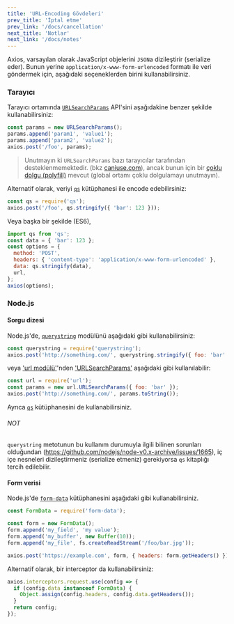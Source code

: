 ```yaml
---
title: 'URL-Encoding Gövdeleri'
prev_title: 'İptal etme'
prev_link: '/docs/cancellation'
next_title: 'Notlar'
next_link: '/docs/notes'
---
```


Axios, varsayılan olarak JavaScript objelerini `JSON`a dizileştirir (serialize eder). Bunun yerine `application/x-www-form-urlencoded` formatı ile veri göndermek için, aşağıdaki seçeneklerden birini kullanabilirsiniz.

### Tarayıcı

Tarayıcı ortamında [`URLSearchParams`](https://developer.mozilla.org/en-US/docs/Web/API/URLSearchParams) API'sini aşağıdakine benzer şekilde kullanabilirsiniz:

```js
const params = new URLSearchParams();
params.append('param1', 'value1');
params.append('param2', 'value2');
axios.post('/foo', params);
```

> Unutmayın ki `URLSearchParams` bazı tarayıcılar tarafından desteklenmemektedir. (bkz [caniuse.com](http://www.caniuse.com/#feat=urlsearchparams)), ancak bunun için bir [çoklu dolgu (polyfill)](https://github.com/WebReflection/url-search-params) mevcut (global ortamı çoklu dolgulamayı unutmayın).

Alternatif olarak, veriyi [`qs`](https://github.com/ljharb/qs) kütüphanesi ile encode edebilirsiniz:

```js
const qs = require('qs');
axios.post('/foo', qs.stringify({ 'bar': 123 }));
```

Veya başka bir şekilde (ES6),

```js
import qs from 'qs';
const data = { 'bar': 123 };
const options = {
  method: 'POST',
  headers: { 'content-type': 'application/x-www-form-urlencoded' },
  data: qs.stringify(data),
  url,
};
axios(options);
```

### Node.js

#### Sorgu dizesi

Node.js'de, [`querystring`](https://nodejs.org/api/querystring.html) modülünü aşağıdaki gibi kullanabilirsiniz:

```js
const querystring = require('querystring');
axios.post('http://something.com/', querystring.stringify({ foo: 'bar' }));
```

veya ['url modülü'](https://nodejs.org/api/url.html)'nden ['URLSearchParams'](https://nodejs.org/api/url.html#url_class_urlsearchparams) aşağıdaki gibi kullanılabilir:

```js
const url = require('url');
const params = new url.URLSearchParams({ foo: 'bar' });
axios.post('http://something.com/', params.toString());
```

Ayrıca [`qs`](https://github.com/ljharb/qs) kütüphanesini de kullanabilirsiniz.

###### NOT
`querystring` metotunun bu kullanım durumuyla ilgili bilinen sorunları olduğundan (https://github.com/nodejs/node-v0.x-archive/issues/1665), iç içe nesneleri dizileştirmeniz (serialize etmeniz) gerekiyorsa `qs` kitaplığı tercih edilebilir.

#### Form verisi

Node.js'de [`form-data`](https://github.com/form-data/form-data) kütüphanesini aşağıdaki gibi kullanabilirsiniz.

```js
const FormData = require('form-data');

const form = new FormData();
form.append('my_field', 'my value');
form.append('my_buffer', new Buffer(10));
form.append('my_file', fs.createReadStream('/foo/bar.jpg'));

axios.post('https://example.com', form, { headers: form.getHeaders() })
```

Alternatif olarak, bir interceptor da kullanabilirsiniz:

```js
axios.interceptors.request.use(config => {
  if (config.data instanceof FormData) {
    Object.assign(config.headers, config.data.getHeaders());
  }
  return config;
});
```